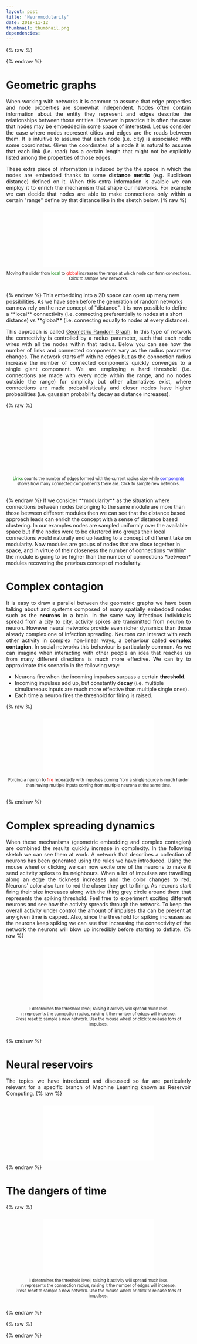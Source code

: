 ```yaml
---
layout: post
title: 'Neuromodularity'
date: 2019-11-12
thumbnail: thumbnail.png
dependencies:
---
```

{% raw %}

<style>
p    {text-align: justify;}
.center {
  margin: auto;
  display: table;
  padding: 10px;
}
</style>

{% endraw %}

# Geometric graphs 
When working with networks it is common to assume that edge properties and node properties are somewhat independent. Nodes often contain information about the entity they represent and edges describe the relationships between those entities. However in practice it is often the case that nodes may be embedded in some space of interested. Let us consider the case where nodes represent cities and edges are the roads between them. It is intuitive to assume that each node (i.e. city) is associated with some coordinates. Given the coordinates of a node it is natural to assume that each link (i.e. road) has a certain length that might not be explicitly listed among the properties of those edges. 

These extra piece of information is induced by the the space in which the nodes are embedded thanks to some **distance metric** (e.g. Euclidean distance) defined on it.
When this extra information is avaible we can employ it to enrich the mechamism that shape our networks. For example we can decide that nodes are able to make connections only within a certain "range" define by that distance like in the sketch below.
{% raw %}
<div style="width:iframe width px; font-size:80%; text-align:center; padding-bottom:30px;"><iframe class="track center" frameborder="0" scrolling="no" onload="resizeIframe(this)" src="p5/geometricgraph/index.html"></iframe>
Moving the slider from <font color="green">local</font> to <font color="red">global</font> increases the range at which node can form connections. Click to sample new networks.
</div>
{% endraw %}
This embedding into a 2D space can open up many new possibilities. As we have seen before the generation of random networks can now rely on the new concept of "distance".
It is now possible to define a **local** connectivity (i.e. connecting preferentially to nodes at a short distance) vs **global** (i.e. connecting equally to nodes at every distance). 

This approach is called [Geometric Random Graph](https://en.wikipedia.org/wiki/Random_geometric_graph). In this type of network the connectivity is controlled by a radius parameter, such that each node wires with all the nodes within that radius. Below you can see how the number of links and connected components vary as the radius parameter changes. The network starts off with no edges but as the connection radius increase the number of connected components quickly converges to a single giant component. We are employing a hard threshold (i.e. connections are made with every node within the range, and no nodes outside the range) for simplicity but other alternatives exist, where connections are made probabilistically and closer nodes have higher probabilities (i.e. gaussian probability decay as distance increases).

{% raw %}
<div style="width:iframe width px; font-size:80%; text-align:center; padding-bottom:30px;">
<iframe class="track center" frameborder="0" marginheight="20" marginwidth="35" scrolling="no" onload="resizeIframe(this)" src="p5/growingnets/index.html"></iframe>
<font color="green">Links</font> counts the number of edges formed with the current radius size while <font color="blue"> components</font> shows how many connected compoenents there are. Click to sample new networks.
</div>
{% endraw %}
If we consider **modularity** as the situation where connections between nodes belonging to the same module are more than those between different modules then we can see that the distance based approach leads can enrich the concept with a sense of distance based clustering.
In our examples nodes are sampled uniformly over the available space but if the nodes were to be clustered into groups their local connections would naturally end up leading to a concept of different take on modularity. 
Now modules are groups of nodes that are close together in space, and in virtue of their closeness the number of connections *within* the module is going to be higher than the number of connections *between* modules recovering the previous concept of modularity.

# Complex contagion
It is easy to draw a parallel between the geometric graphs we have been talking about and systems composed of many spatially embedded nodes such as the **neurons** in a brain. In the same way infectious individuals spread from a city to city, activity spikes are transmitted from neuron to neuron. However neural networks provide even richer dynamics than those already complex one of infection spreading. Neurons can interact with each other activity in complex non-linear ways, a behaviour called **complex contagion**. In social networks this behaviour is particularly common. As we can imagine when interacting with other people an idea that reaches us from many different directions is much more effective. We can try to approximate this scenario in the following way:
-   Neurons fire when the incoming impulses surpass a certain **threshold**.
-   Incoming impulses add up, but constantly **decay** (i.e. multiple simultaneous inputs are much more effective than multiple single ones).
-   Each time a neuron fires the threshold for firing is raised.

{% raw %}
<div style="width:iframe width px; font-size:80%; text-align:center; padding-bottom:30px;">
<iframe class="track center" frameborder="0" scrolling="no" onload="resizeIframe(this)" src="p5/threshold/index.html" align="middle"></iframe>
Forcing a neuron to <font color="red">fire</font> repeatedly with impulses coming from a single source is much harder than having multiple inputs coming from multiple neurons at the same time.
</div>
{% endraw %}

# Complex spreading dynamics
When these mechanisms (geometric embedding and complex contagion) are combined the results quickly increase in complexity. In the following sketch we can see them at work. A network that describes a collection of neurons has been generated using the rules we have introduced. Using the mouse wheel or clicking we can now excite one of the neurons to make it send acitvity spikes to its neighbours. When a lot of impulses are travelling along an edge the tickness increases and the color changes to red. Neurons' color also turn to red the closer they get to firing. As neurons start firing their size increases along with the thing grey circle around them that represents the spiking threshold. Feel free to experiment exciting different neurons and see how the activity spreads through the network. To keep the overall activity under control the amount of impulses tha can be present at any given time is capped. Also, since the threshold for spiking increases as the neurons keep spiking we can see that increasing the connectivity of the network the neurons will blow up incredibly before starting to deflate.
{% raw %}
<div style="width:iframe width px; font-size:80%; text-align:center; padding-bottom:30px;">
<iframe class="track center" frameborder="0" marginheight="20" marginwidth="35" scrolling="no" onload="resizeIframe(this)" src="p5/spiketrain/index.html"></iframe>
I: determines the threshold level, raising it activity will spread much less.<br/> 
r: represents the connection radius, raising it the number of edges will increase.<br/> 
Press reset to sample a new network. Use the mouse wheel or click to release tons of impulses.
</div>
{% endraw %}

# Neural reservoirs 
The topics we have introduced and discussed so far are particularly relevant for a specific branch of Machine Learning known as Reservoir Computing.
{% raw %}
<iframe class="track center" frameborder="0" marginheight="20" marginwidth="35" scrolling="no" onload="resizeIframe(this)" src="p5/inout/index.html"></iframe>
{% endraw %}

# The dangers of time

{% raw %}
<div style="width:iframe width px; font-size:80%; text-align:center; padding-bottom:30px;">
<iframe class="track center" frameborder="0" marginheight="20" marginwidth="35" scrolling="no" onload="resizeIframe(this)" src="p5/time/index.html"></iframe>
I: determines the threshold level, raising it activity will spread much less.<br/> 
r: represents the connection radius, raising it the number of edges will increase.<br/> 
Press reset to sample a new network. Use the mouse wheel or click to release tons of impulses.
</div>
{% endraw %}


{% raw %}
<script>
function resizeIframe(obj) {
obj.style.height = obj.contentWindow.document.body.scrollHeight + 'px';
obj.style.width = obj.contentWindow.document.body.scrollWidth + 'px';
}
</script>
<script src="appear.js"></script>
<script>
appear({
init: function init(){
console.log('dom is ready');
},
elements: function elements(){
// work with all elements with the class "track"
return document.getElementsByClassName('track');
},
appear: function appear(el){
if(el.contentWindow.loop != undefined){
    el.contentWindow.loop();
    console.log(el.src, 'playing')
}
},
disappear: function disappear(el){
if(el.contentWindow.noLoop != undefined){
    el.contentWindow.noLoop();
    console.log(el.src,'stopped')
}
},
bounds: 200,
reappear: true
});
</script>
{% endraw %}
